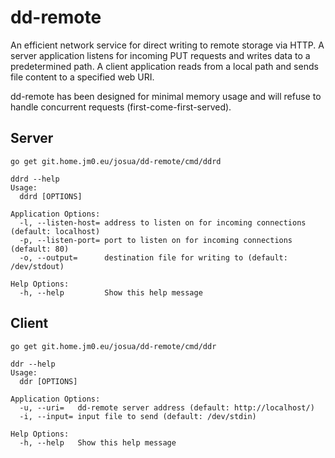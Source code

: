 # dd-remote

An efficient network service for direct writing to remote storage via HTTP.
A server application listens for incoming PUT requests and writes data to a predetermined path.
A client application reads from a local path and sends file content to a specified web URI.

dd-remote has been designed for minimal memory usage and will refuse to handle concurrent requests (first-come-first-served).

## Server

```
go get git.home.jm0.eu/josua/dd-remote/cmd/ddrd

ddrd --help
Usage:
  ddrd [OPTIONS]

Application Options:
  -l, --listen-host= address to listen on for incoming connections (default: localhost)
  -p, --listen-port= port to listen on for incoming connections (default: 80)
  -o, --output=      destination file for writing to (default: /dev/stdout)

Help Options:
  -h, --help         Show this help message
```

## Client

```
go get git.home.jm0.eu/josua/dd-remote/cmd/ddr

ddr --help
Usage:
  ddr [OPTIONS]

Application Options:
  -u, --uri=   dd-remote server address (default: http://localhost/)
  -i, --input= input file to send (default: /dev/stdin)

Help Options:
  -h, --help   Show this help message
```
